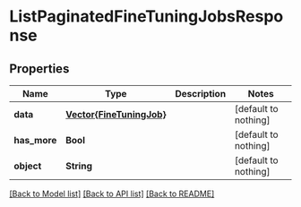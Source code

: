 # ListPaginatedFineTuningJobsResponse


## Properties
Name | Type | Description | Notes
------------ | ------------- | ------------- | -------------
**data** | [**Vector{FineTuningJob}**](FineTuningJob.md) |  | [default to nothing]
**has_more** | **Bool** |  | [default to nothing]
**object** | **String** |  | [default to nothing]


[[Back to Model list]](../README.md#models) [[Back to API list]](../README.md#api-endpoints) [[Back to README]](../README.md)


